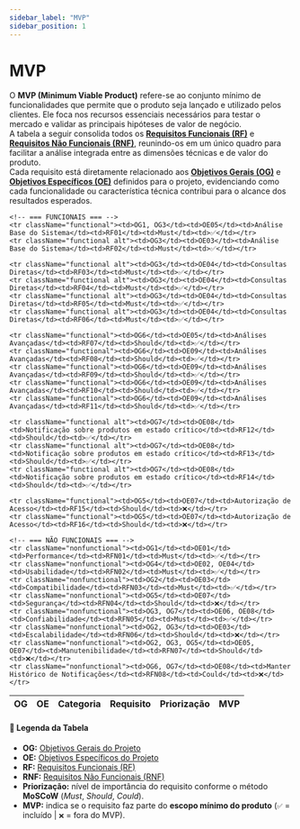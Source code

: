 ```yaml
---
sidebar_label: "MVP"
sidebar_position: 1
---
```


# MVP

O **MVP (Minimum Viable Product)** refere-se ao conjunto mínimo de funcionalidades que permite que o produto seja lançado e utilizado pelos clientes. Ele foca nos recursos essenciais necessários para testar o mercado e validar as principais hipóteses de valor de negócio.  
A tabela a seguir consolida todos os **[Requisitos Funcionais (RF)](https://mdsreq-fga-unb.github.io/REQ-2025.2-T02-RxHospitalar/docs/visao-produto-projeto/requisitos-de-software/a-requisitos-funcionais)** e **[Requisitos Não Funcionais (RNF)](https://mdsreq-fga-unb.github.io/REQ-2025.2-T02-RxHospitalar/docs/visao-produto-projeto/requisitos-de-software/b-requisitos-nao-funcionais)**, reunindo-os em um único quadro para facilitar a análise integrada entre as dimensões técnicas e de valor do produto.  
Cada requisito está diretamente relacionado aos **[Objetivos Gerais (OG)](https://mdsreq-fga-unb.github.io/REQ-2025.2-T02-RxHospitalar/docs/visao-produto-projeto/b-solucao-proposta#21-objetivos-do-produto)** e **[Objetivos Específicos (OE)](https://mdsreq-fga-unb.github.io/REQ-2025.2-T02-RxHospitalar/docs/visao-produto-projeto/b-solucao-proposta/#22-caracter%C3%ADsticas-da-solu%C3%A7%C3%A3o)** definidos para o projeto, evidenciando como cada funcionalidade ou característica técnica contribui para o alcance dos resultados esperados.

<table className="requirements-table">
  <thead>
    <tr>
      <th>OG</th>
      <th>OE</th>
      <th>Categoria</th>
      <th>Requisito</th>
      <th>Priorização</th>
      <th>MVP</th>
    </tr>
  </thead>
  <tbody>

    <!-- === FUNCIONAIS === -->
    <tr className="functional"><td>OG1, OG3</td><td>OE05</td><td>Análise Base do Sistema</td><td>RF01</td><td>Must</td><td>✅</td></tr>
    <tr className="functional alt"><td>OG3</td><td>OE03</td><td>Análise Base do Sistema</td><td>RF02</td><td>Must</td><td>✅</td></tr>

    <tr className="functional alt"><td>OG3</td><td>OE04</td><td>Consultas Diretas</td><td>RF03</td><td>Must</td><td>✅</td></tr>
    <tr className="functional alt"><td>OG3</td><td>OE04</td><td>Consultas Diretas</td><td>RF04</td><td>Must</td><td>✅</td></tr>
    <tr className="functional alt"><td>OG3</td><td>OE04</td><td>Consultas Diretas</td><td>RF05</td><td>Must</td><td>✅</td></tr>
    <tr className="functional alt"><td>OG3</td><td>OE04</td><td>Consultas Diretas</td><td>RF06</td><td>Must</td><td>✅</td></tr>

    <tr className="functional"><td>OG6</td><td>OE05</td><td>Análises Avançadas</td><td>RF07</td><td>Should</td><td>✅</td></tr>
    <tr className="functional"><td>OG6</td><td>OE09</td><td>Análises Avançadas</td><td>RF08</td><td>Should</td><td>✅</td></tr>
    <tr className="functional"><td>OG6</td><td>OE09</td><td>Análises Avançadas</td><td>RF09</td><td>Should</td><td>✅</td></tr>
    <tr className="functional"><td>OG6</td><td>OE09</td><td>Análises Avançadas</td><td>RF10</td><td>Should</td><td>✅</td></tr>
    <tr className="functional"><td>OG6</td><td>OE09</td><td>Análises Avançadas</td><td>RF11</td><td>Should</td><td>✅</td></tr>

    <tr className="functional alt"><td>OG7</td><td>OE08</td><td>Notificação sobre produtos em estado crítico</td><td>RF12</td><td>Should</td><td>✅</td></tr>
    <tr className="functional alt"><td>OG7</td><td>OE08</td><td>Notificação sobre produtos em estado crítico</td><td>RF13</td><td>Should</td><td>✅</td></tr>
    <tr className="functional alt"><td>OG7</td><td>OE08</td><td>Notificação sobre produtos em estado crítico</td><td>RF14</td><td>Should</td><td>✅</td></tr>

    <tr className="functional"><td>OG5</td><td>OE07</td><td>Autorização de Acesso</td><td>RF15</td><td>Should</td><td>❌</td></tr>
    <tr className="functional"><td>OG5</td><td>OE07</td><td>Autorização de Acesso</td><td>RF16</td><td>Should</td><td>❌</td></tr>

    <!-- === NÃO FUNCIONAIS === -->
    <tr className="nonfunctional"><td>OG1</td><td>OE01</td><td>Performance</td><td>RFN01</td><td>Must</td><td>✅</td></tr>
    <tr className="nonfunctional"><td>OG4</td><td>OE02, OE04</td><td>Usabilidade</td><td>RFN02</td><td>Must</td><td>✅</td></tr>
    <tr className="nonfunctional"><td>OG2</td><td>OE03</td><td>Compatibilidade</td><td>RFN03</td><td>Must</td><td>✅</td></tr>
    <tr className="nonfunctional"><td>OG5</td><td>OE07</td><td>Segurança</td><td>RFN04</td><td>Should</td><td>❌</td></tr>
    <tr className="nonfunctional"><td>OG3, OG7</td><td>OE06, OE08</td><td>Confiabilidade</td><td>RFN05</td><td>Must</td><td>✅</td></tr>
    <tr className="nonfunctional"><td>OG2, OG3</td><td>OE03</td><td>Escalabilidade</td><td>RFN06</td><td>Should</td><td>❌</td></tr>
    <tr className="nonfunctional"><td>OG2, OG3, OG5</td><td>OE05, OE07</td><td>Manutenibilidade</td><td>RFN07</td><td>Should</td><td>❌</td></tr>
    <tr className="nonfunctional"><td>OG6, OG7</td><td>OE08</td><td>Manter Histórico de Notificações</td><td>RFN08</td><td>Could</td><td>❌</td></tr>

  </tbody>
</table>

#### 🔎 Legenda da Tabela

- **OG:** [Objetivos Gerais do Projeto](https://mdsreq-fga-unb.github.io/REQ-2025.2-T02-RxHospitalar/docs/visao-produto-projeto/b-solucao-proposta#21-objetivos-do-produto)  
- **OE:** [Objetivos Específicos do Projeto](https://mdsreq-fga-unb.github.io/REQ-2025.2-T02-RxHospitalar/docs/visao-produto-projeto/b-solucao-proposta/#22-caracter%C3%ADsticas-da-solu%C3%A7%C3%A3o)  
- **RF:** [Requisitos Funcionais (RF)](https://mdsreq-fga-unb.github.io/REQ-2025.2-T02-RxHospitalar/docs/visao-produto-projeto/requisitos-de-software/a-requisitos-funcionais) 
- **RNF:** [Requisitos Não Funcionais (RNF)](https://mdsreq-fga-unb.github.io/REQ-2025.2-T02-RxHospitalar/docs/visao-produto-projeto/requisitos-de-software/b-requisitos-nao-funcionais)  
- **Priorização:** nível de importância do requisito conforme o método **MoSCoW** (*Must*, *Should*, *Could*).  
- **MVP:** indica se o requisito faz parte do **escopo mínimo do produto** (`✅` = incluído | `❌` = fora do MVP).
